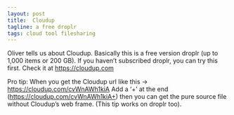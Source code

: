 ```yaml
---
layout: post
title:  Cloudup
tagline: a free droplr
tags: cloud tool filesharing
---
```

Oliver tells us about Cloudup. Basically this is a free version droplr (up to 1,000 items or 200 GB). If you haven’t subscribed droplr, you can try this first. Check it at <https://cloudup.com>

Pro tip: When you get the Cloudup url like this -> https://cloudup.com/cvWnAWh1kiA Add a ‘+’ at the end (https://cloudup.com/cvWnAWh1kiA+) then you can get the pure source file without Cloudup’s web frame. (This tip works on droplr too).
